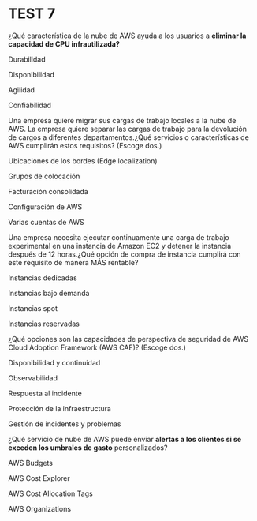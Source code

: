 # TEST 7

¿Qué característica de la nube de AWS ayuda a los usuarios a **eliminar la capacidad de CPU infrautilizada?**

Durabilidad

Disponibilidad

Agilidad

Confiabilidad

Una empresa quiere migrar sus cargas de trabajo locales a la nube de AWS. La empresa quiere separar las cargas de trabajo para la devolución de cargos a diferentes departamentos.¿Qué servicios o características de AWS cumplirán estos requisitos? (Escoge dos.)

Ubicaciones de los bordes (Edge localization)

Grupos de colocación

Facturación consolidada

Configuración de AWS

Varias cuentas de AWS

Una empresa necesita ejecutar continuamente una carga de trabajo experimental en una instancia de Amazon EC2 y detener la instancia después de 12 horas.¿Qué opción de compra de instancia cumplirá con este requisito de manera MÁS rentable?

Instancias dedicadas

Instancias bajo demanda

Instancias spot

Instancias reservadas

¿Qué opciones son las capacidades de perspectiva de seguridad de AWS Cloud Adoption Framework (AWS CAF)? (Escoge dos.)

Disponibilidad y continuidad

Observabilidad

Respuesta al incidente

Protección de la infraestructura

Gestión de incidentes y problemas

¿Qué servicio de nube de AWS puede enviar **alertas a los clientes si se exceden los umbrales de gasto** personalizados?

AWS Budgets

AWS Cost Explorer

AWS Cost Allocation Tags

AWS Organizations